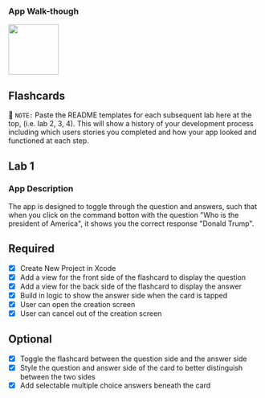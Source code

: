### App Walk-though
<img src="http://g.recordit.co/pRvv5b6GWT.gif" width=100><br>


## Flashcards

📝 `NOTE:` Paste the README templates for each subsequent lab here at the top, (i.e. lab 2, 3, 4). This will show a history of your development process including which users stories you completed and how your app looked and functioned at each step.

## Lab 1

### App Description
The app is designed to toggle through the question and answers, such that when you click on the command botton with the question "Who is the president of America", it shows you the correct response "Donald Trump". 

## Required
- [X] Create New Project in Xcode
- [X] Add a view for the front side of the flashcard to display the question
- [X] Add a view for the back side of the flashcard to display the answer
- [X] Build in logic to show the answer side when the card is tapped
- [X] User can open the creation screen
- [X] User can cancel out of the creation screen

## Optional
- [X] Toggle the flashcard between the question side and the answer side
- [X] Style the question and answer side of the card to better distinguish between the two sides
- [X] Add selectable multiple choice answers beneath the card
